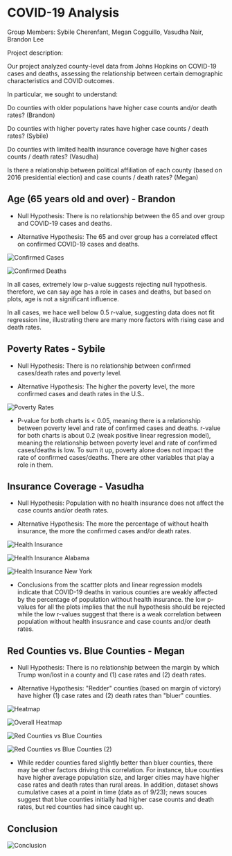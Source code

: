 # COVID-19 Analysis

Group Members: Sybile Cherenfant, Megan Cogguillo, Vasudha Nair, Brandon Lee

Project description:

Our project analyzed county-level data from Johns Hopkins on COVID-19 cases and deaths, assessing the relationship between certain demographic characteristics and COVID outcomes.

In particular, we sought to understand:

  Do counties with older populations have higher case counts and/or death rates? (Brandon)
  
  Do counties with higher poverty rates have higher case counts / death rates? (Sybile)
  
  Do counties with limited health insurance coverage have higher cases counts / death rates? (Vasudha)
  
  Is there a relationship between political affiliation of each county (based on 2016 presidential election) and case counts / death rates? (Megan)


## Age (65 years old and over) - Brandon

  - Null Hypothesis: There is no relationship between the 65 and over group and COVID-19 cases and deaths.

  - Alternative Hypothesis: The 65 and over group has a correlated effect on confirmed COVID-19 cases and deaths.
  
  ![Confirmed Cases](Images/age_confirmed_cases.PNG)

  ![Confirmed Deaths](Images/age_confirmed_deaths.PNG)

  In all cases, extremely low p-value suggests rejecting null hypothesis. therefore, we can say age has a role in cases and deaths, but based on plots, age is not a significant influence.

  In all cases, we hace well below 0.5 r-value, suggesting data does not fit regression line, illustrating there are many more factors with rising case and death rates. 


## Poverty Rates - Sybile

  - Null Hypothesis: There is no relationship between confirmed cases/death rates and poverty level.

  - Alternative Hypothesis: The higher the poverty level, the more confirmed cases and death rates in the U.S..

  ![Poverty Rates](Images/poverty_rates.PNG)

  - P-value for both charts is < 0.05, meaning there is a relationship between poverty level and rate of confirmed cases and deaths. r-value for both charts is about 0.2 (weak positive linear regression model), meaning the relationship between poverty level and rate of confirmed cases/deaths is low. To sum it up, poverty alone does not impact the rate of confirmed cases/deaths. There are other variables that play a role in them.


## Insurance Coverage - Vasudha

  - Null Hypothesis: Population with no health insurance does not affect the case counts and/or death rates.

  - Alternative Hypothesis: The more the percentage of without health insurance, the more the confirmed cases and/or death rates.

  ![Health Insurance](Images/health_insurance.PNG)

  ![Health Insurance Alabama](Images/health_insurance_Alabama.PNG)

  ![Health Insurance New York](Images/health_insurance_NY.PNG)

  - Conclusions from the scattter plots and linear regression models indicate that COVID-19 deaths in various counties are weakly affected by the percentage of population without health insurance. the low p-values for all the plots implies that the null hypothesis should be rejected while the low r-values suggest that there is a weak correlation between population without health insusrance and case counts and/or death rates.


## Red Counties vs. Blue Counties - Megan

  - Null Hypothesis: There is no relationship between the margin by which Trump won/lost in a county and (1) case rates and (2) death rates.

  - Alternative Hypothesis: "Redder" counties (based on margin of victory) have higher (1) case rates and (2) death rates than "bluer" counties.

  ![Heatmap](Images/heatmap.PNG)

  ![Overall Heatmap](Images/overall_heatmap.PNG)

  ![Red Counties vs Blue Counties](Images/red_counties_vs_blue_counties.PNG)

  ![Red Counties vs Blue Counties (2)](Images/red_counties_vs_blue_counties2.PNG)

  - While redder counties fared slightly better than bluer counties, there may be other factors driving this correlation. For instance, blue counties have higher average population size, and larger cities may have higher case rates and death rates than rural areas. In addition, dataset shows cumulative cases at a point in time (data as of 9/23); news souces suggest that blue counties initially had higher case counts and death rates, but red counties had since caught up.


## Conclusion

![Conclusion](Images/Conclusion.PNG)
  

  
  


